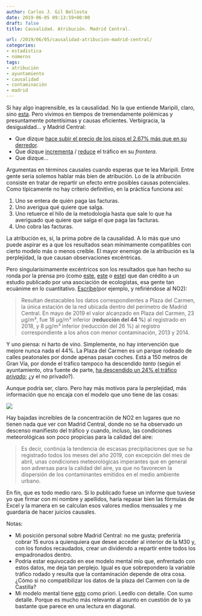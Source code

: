 ```yaml
---
author: Carlos J. Gil Bellosta
date: 2019-06-05 09:13:59+00:00
draft: false
title: Causalidad. Atribución. Madrid Central.

url: /2019/06/05/causalidad-atribucion-madrid-central/
categories:
- estadística
- números
tags:
- atribución
- ayuntamiento
- causalidad
- contaminación
- madrid
---
```


Si hay algo inaprensible, es la causalidad. No la que entiende Maripili, claro, sino [esta](https://www.inference.vc/untitled/). Pero vivimos en tiempos de tremendamente polémicas y presuntamente potentísimas y causas eficientes. Verbigracia, la desigualdad... y Madrid Central:

* Que dizque [hace subir el precio de los pisos el 2.67% más que en su derredor](http://www.expansion.com/economia/2019/05/31/5cf02dcae5fdeacc788b45bb.html).
* Que dizque [incrementa](https://www.libremercado.com/2019-02-07/chamberi-moncloa-y-castellana-se-comen-el-trafico-y-la-contaminacion-que-sale-de-madrid-central-1276632727/) / [reduce](https://elpais.com/ccaa/2019/05/20/madrid/1558371582_361284.html) el tráfico en su _frontera_.
* Que dizque...

Argumentas en términos causales cuando esperas que te lea Maripili. Entre gente seria solemos hablar más bien de atribución. Lo de la atribución consiste en tratar de repartir un efecto entre posibles causas potenciales. Como típicamente no hay criterio definitivo, en la práctica funciona así:

1. Uno se entera de quién paga las facturas.
2. Uno averigua qué quiere que salga.
3. Uno retuerce el hilo de la metodología hasta que sale lo que ha averiguado que quiere que salga el que paga las facturas.
4. Uno cobra las facturas.

La atribución es, sí, la prima pobre de la causalidad. A lo más que uno puede aspirar es a que los resultados sean mínimamente compatibles con cierto modelo más o menos creíble. El mayor enemigo de la atribución es la perplejidad, la que causan observaciones excéntricas.

Pero singularísimamente excéntricos son los resultados que han hecho su ronda por la prensa pro (como [este](https://www.publico.es/politica/madrid-central-madrid-central-equiparable-superior-otros-protocolos-anti-contaminacion-funcionan-londres-milan.html), [este](https://elpais.com/ccaa/2019/06/03/madrid/1559559444_134606.html) o [este](https://www.elperiodico.com/es/madrid/20190603/madrid-central-contaminacion-caer-niveles-historicos-7486705)) que dan crédito a un estudio publicado por una asociación de ecologistas, esa gente tan ecuánime en lo cuantitativo. [Escribe](https://www.antena3.com/noticias/sociedad/madrid-redujo-contaminacion-niveles-historicos-mayo_201906035cf557840cf2d5c138ba3079.html)(por ejemplo, y refiriéndose al NO2):

>Resultan destacables los datos correspondientes a Plaza del Carmen, la única estación de la red ubicada dentro del perímetro de Madrid Central. En mayo de 2019 el valor alcanzado en Plaza del Carmen, 23 µg/m³, fue 18 µg/m³ inferior (**reducción del 44 %**) al registrado en 2018, y 8 µg/m³ inferior (reducción del 26 %) al registro correspondiente a los años con menor contaminación, 2013 y 2014.

Y uno piensa: ni harto de vino. Simplemente, no hay intervención que mejore nunca nada el 44%. La Plaza del Carmen es un parque rodeado de calles peatonales por donde apenas pasan coches. Está a 150 metros de Gran Vía, por donde el tráfico tampoco ha descendido _tanto_ (según el ayuntamiento, otra fuente de parte, [ha descendido un 24% el tráfico ](https://elpais.com/ccaa/2019/03/13/madrid/1552499982_223314.html)_[privado](https://elpais.com/ccaa/2019/03/13/madrid/1552499982_223314.html)_; ¿y el no privado?).

Aunque podría ser, claro. Pero hay más motivos para la perplejidad, más información que no encaja con el modelo que uno tiene de las cosas:

![](/wp-uploads/2019/06/madrid_central.png#center)

Hay bajadas increíbles de la concentración de NO2 en lugares que no tienen nada que ver con Madrid Central, donde no se ha observado un descenso manifiesto del tráfico y cuando, incluso, las condiciones meteorológicas son poco propicias para la calidad del aire:

>Es decir, continúa la tendencia de escasas precipitaciones que se ha registrado todos los meses del año 2019, con excepción del mes de abril, unas condiciones meteorológicas imperantes que en general son adversas para la calidad del aire, ya que no favorecen la dispersión de los contaminantes emitidos en el medio ambiente urbano.

En fin, que es todo medio raro. Si lo publicado fuese un informe que tuviese yo que firmar con mi nombre y apellidos, haría repasar bien las fórmulas de Excel y la manera en se calculan esos valores medios mensuales y me guardaría de hacer juicios causales.

Notas:

* Mi posición personal sobre Madrid Central: no me gusta; preferiría cobrar 15 euros a quienquiera que desee acceder al interior de la M30 y, con los fondos recaudados, crear un dividendo a repartir entre todos los empadronados dentro.
* Podría estar equivocado en ese modelo mental mío que, enfrentado con estos datos, me deja tan perplejo. Igual es que sobrepondero la variable tráfico rodado y resulta que la contaminación depende de otra cosa. ¿Cómo si no compatibilizar los datos de la plaza del Carmen con la de Castilla?
* Mi modelo mental tiene [esto](https://slatestarcodex.com/2019/03/13/does-reality-drive-straight-lines-on-graphs-or-do-straight-lines-on-graphs-drive-reality/) como priori. Leedlo con detalle. Con sumo detalle. Porque es mucho más relevante al asunto en cuestión de lo ya bastante que parece en una lectura en diagonal.